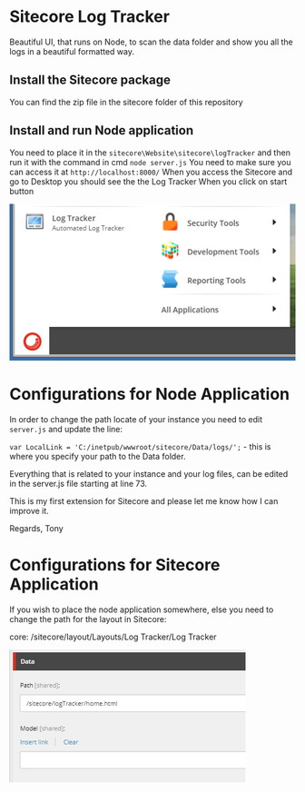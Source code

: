 # Sitecore Log Tracker
Beautiful UI, that runs on Node, to scan the data folder and show you all the logs in a beautiful formatted way.

## Install the Sitecore package
You can find the zip file in the sitecore folder of this repository
## Install and run Node application
You need to place it in the `sitecore\Website\sitecore\logTracker` and then run it with the command in cmd `node server.js`
You need to make sure you can access it at `http://localhost:8000/`
When you access the Sitecore and go to Desktop you should see the the Log Tracker When you click on start button

![Desktop](/images/desktop.PNG?raw=true "The way it looks in Start Menu")

# Configurations for Node Application
In order to change the path locate of your instance you need to edit `server.js` and update the line:

`var LocalLink = 'C:/inetpub/wwwroot/sitecore/Data/logs/';` - this is where you specify your path to the Data folder.

Everything that is related to your instance and your log files, can be edited in the server.js file starting at line 73.

This is my first extension for Sitecore and please let me know how I can improve it.

Regards,
Tony

# Configurations for Sitecore Application

If you wish to place the node application somewhere, else you need to change the path for the layout in Sitecore:

core: /sitecore/layout/Layouts/Log Tracker/Log Tracker

![Path](/images/path.PNG?raw=true "Change the path")
